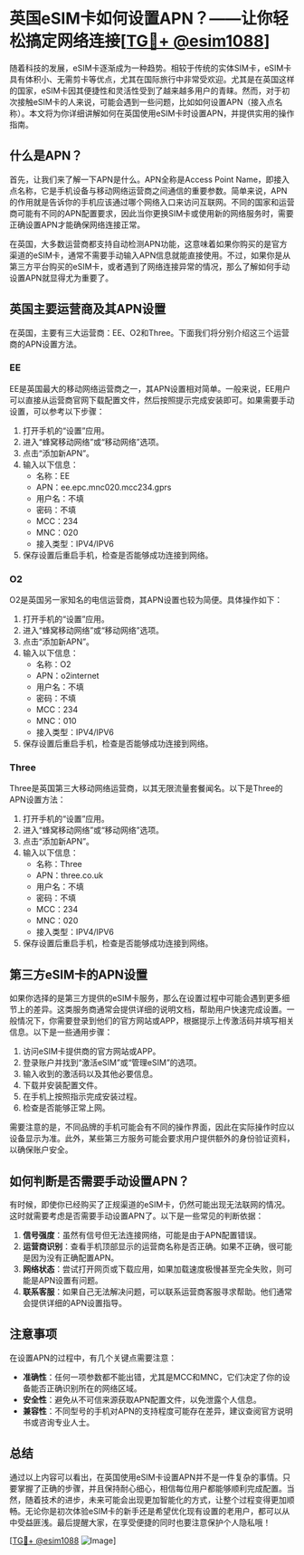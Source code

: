 # 英国eSIM卡如何设置APN？——让你轻松搞定网络连接[[TG💪+ @esim1088](https://t.me/s/esim1088)]

随着科技的发展，eSIM卡逐渐成为一种趋势。相较于传统的实体SIM卡，eSIM卡具有体积小、无需剪卡等优点，尤其在国际旅行中非常受欢迎。尤其是在英国这样的国家，eSIM卡因其便捷性和灵活性受到了越来越多用户的青睐。然而，对于初次接触eSIM卡的人来说，可能会遇到一些问题，比如如何设置APN（接入点名称）。本文将为你详细讲解如何在英国使用eSIM卡时设置APN，并提供实用的操作指南。

## 什么是APN？

首先，让我们来了解一下APN是什么。APN全称是Access Point Name，即接入点名称，它是手机设备与移动网络运营商之间通信的重要参数。简单来说，APN的作用就是告诉你的手机应该通过哪个网络入口来访问互联网。不同的国家和运营商可能有不同的APN配置要求，因此当你更换SIM卡或使用新的网络服务时，需要正确设置APN才能确保网络连接正常。

在英国，大多数运营商都支持自动检测APN功能，这意味着如果你购买的是官方渠道的eSIM卡，通常不需要手动输入APN信息就能直接使用。不过，如果你是从第三方平台购买的eSIM卡，或者遇到了网络连接异常的情况，那么了解如何手动设置APN就显得尤为重要了。

## 英国主要运营商及其APN设置

在英国，主要有三大运营商：EE、O2和Three。下面我们将分别介绍这三个运营商的APN设置方法。

### EE

EE是英国最大的移动网络运营商之一，其APN设置相对简单。一般来说，EE用户可以直接从运营商官网下载配置文件，然后按照提示完成安装即可。如果需要手动设置，可以参考以下步骤：

1. 打开手机的“设置”应用。
2. 进入“蜂窝移动网络”或“移动网络”选项。
3. 点击“添加新APN”。
4. 输入以下信息：
   - 名称：EE
   - APN：ee.epc.mnc020.mcc234.gprs
   - 用户名：不填
   - 密码：不填
   - MCC：234
   - MNC：020
   - 接入类型：IPV4/IPV6
5. 保存设置后重启手机，检查是否能够成功连接到网络。

### O2

O2是英国另一家知名的电信运营商，其APN设置也较为简便。具体操作如下：

1. 打开手机的“设置”应用。
2. 进入“蜂窝移动网络”或“移动网络”选项。
3. 点击“添加新APN”。
4. 输入以下信息：
   - 名称：O2
   - APN：o2internet
   - 用户名：不填
   - 密码：不填
   - MCC：234
   - MNC：010
   - 接入类型：IPV4/IPV6
5. 保存设置后重启手机，检查是否能够成功连接到网络。

### Three

Three是英国第三大移动网络运营商，以其无限流量套餐闻名。以下是Three的APN设置方法：

1. 打开手机的“设置”应用。
2. 进入“蜂窝移动网络”或“移动网络”选项。
3. 点击“添加新APN”。
4. 输入以下信息：
   - 名称：Three
   - APN：three.co.uk
   - 用户名：不填
   - 密码：不填
   - MCC：234
   - MNC：020
   - 接入类型：IPV4/IPV6
5. 保存设置后重启手机，检查是否能够成功连接到网络。

## 第三方eSIM卡的APN设置

如果你选择的是第三方提供的eSIM卡服务，那么在设置过程中可能会遇到更多细节上的差异。这类服务商通常会提供详细的说明文档，帮助用户快速完成设置。一般情况下，你需要登录到他们的官方网站或APP，根据提示上传激活码并填写相关信息。以下是一些通用步骤：

1. 访问eSIM卡提供商的官方网站或APP。
2. 登录账户并找到“激活eSIM”或“管理eSIM”的选项。
3. 输入收到的激活码以及其他必要信息。
4. 下载并安装配置文件。
5. 在手机上按照指示完成安装过程。
6. 检查是否能够正常上网。

需要注意的是，不同品牌的手机可能会有不同的操作界面，因此在实际操作时应以设备显示为准。此外，某些第三方服务可能会要求用户提供额外的身份验证资料，以确保账户安全。

## 如何判断是否需要手动设置APN？

有时候，即使你已经购买了正规渠道的eSIM卡，仍然可能出现无法联网的情况。这时就需要考虑是否需要手动设置APN了。以下是一些常见的判断依据：

1. **信号强度**：虽然有信号但无法连接网络，可能是由于APN配置错误。
2. **运营商识别**：查看手机顶部显示的运营商名称是否正确。如果不正确，很可能是因为没有正确配置APN。
3. **网络状态**：尝试打开网页或下载应用，如果加载速度极慢甚至完全失败，则可能是APN设置有问题。
4. **联系客服**：如果自己无法解决问题，可以联系运营商客服寻求帮助。他们通常会提供详细的APN设置指导。

## 注意事项

在设置APN的过程中，有几个关键点需要注意：

- **准确性**：任何一项参数都不能出错，尤其是MCC和MNC，它们决定了你的设备能否正确识别所在的网络区域。
- **安全性**：避免从不可信来源获取APN配置文件，以免泄露个人信息。
- **兼容性**：不同型号的手机对APN的支持程度可能存在差异，建议查阅官方说明书或咨询专业人士。

## 总结

通过以上内容可以看出，在英国使用eSIM卡设置APN并不是一件复杂的事情。只要掌握了正确的步骤，并且保持耐心细心，相信每位用户都能够顺利完成配置。当然，随着技术的进步，未来可能会出现更加智能化的方式，让整个过程变得更加顺畅。无论你是初次体验eSIM卡的新手还是希望优化现有设置的老用户，都可以从中受益匪浅。最后提醒大家，在享受便捷的同时也要注意保护个人隐私哦！

[[TG💪+ @esim1088](https://t.me/s/esim1088) ![Image](https://i.postimg.cc/4NQfJmqS/Snipaste-2025-05-13-00-14-12.png)]